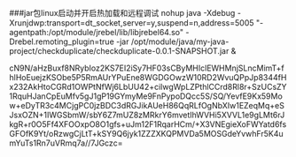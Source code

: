 ###jar包linux启动并开启热加载和远程调试
nohup java -Xdebug -Xrunjdwp:transport=dt_socket,server=y,suspend=n,address=5005 "-agentpath:/opt/module/jrebel/lib/libjrebel64.so" -Drebel.remoting_plugin=true -jar /opt/module/java/my-java-project/checkduplicate/checkduplicate-0.0.1-SNAPSHOT.jar &


cN9N/aHzBuxf8NRybIoz2KS7EI2iSy7HF03sCByMHIclEWHMnjSLncMimT+fhlHoEuejzKSObe5P5RmAUrYPuEne8WGDGOwzW10RD2WvuQPpJp8344fHx232AkHtoCGRd1OWPtNfWj6LbUU42+cilwgWpLZPthlCCrd8Rl8r+SzUCsZY1RquHJanCpEuMfv5gJ1gP19GYmyMe9FnPypoDQcc5S/SQ/YevfE9Kx59Mow+eDyTR3c4MCjgPC0jzBDC3dRGJikAUeH86QqRLfOgNbXIw1EZeqMq+eSJsxOZN+1IWGSbmW/sbY6Z7mUZ8zMRkrY6mvetIhWVHi5XVVL1e9gLMt6rJkgR+r0O5Ff4XFOOxpO8O1gfs+uJm12F1RqarHCm/+X3VNEgieXoFWYatd6fsGFOfK9Yt/oRzwgCjLtT+kSY9Q6jyk1ZZZXKQPMVDa5MOSGdeYvwhFr5K4umYuTs1Rn7uVRmq7a//7JGczc=